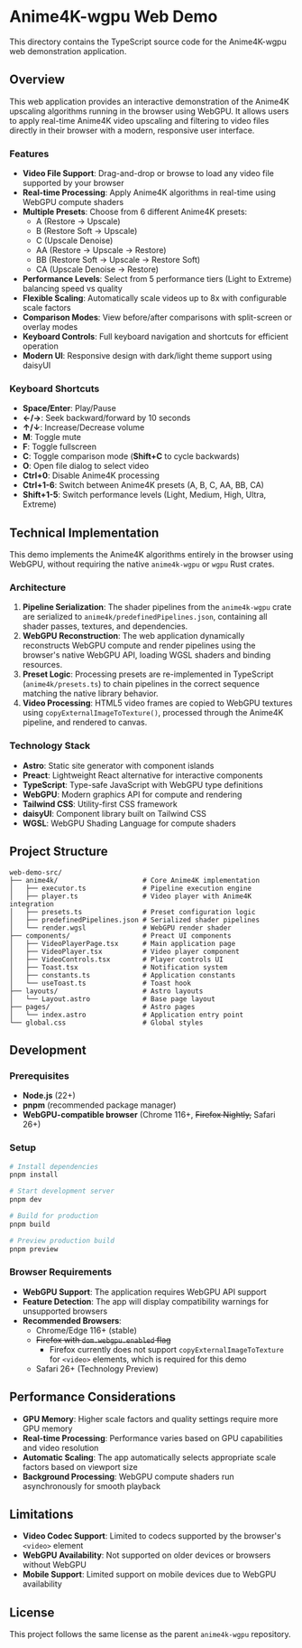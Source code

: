 # Anime4K-wgpu Web Demo

This directory contains the TypeScript source code for the Anime4K-wgpu web demonstration application.

## Overview

This web application provides an interactive demonstration of the Anime4K upscaling algorithms running in the browser using WebGPU. It allows users to apply real-time Anime4K video upscaling and filtering to video files directly in their browser with a modern, responsive user interface.

### Features

- **Video File Support**: Drag-and-drop or browse to load any video file supported by your browser
- **Real-time Processing**: Apply Anime4K algorithms in real-time using WebGPU compute shaders
- **Multiple Presets**: Choose from 6 different Anime4K presets:
  - A (Restore → Upscale)
  - B (Restore Soft → Upscale)
  - C (Upscale Denoise)
  - AA (Restore → Upscale → Restore)
  - BB (Restore Soft → Upscale → Restore Soft)
  - CA (Upscale Denoise → Restore)
- **Performance Levels**: Select from 5 performance tiers (Light to Extreme) balancing speed vs quality
- **Flexible Scaling**: Automatically scale videos up to 8x with configurable scale factors
- **Comparison Modes**: View before/after comparisons with split-screen or overlay modes
- **Keyboard Controls**: Full keyboard navigation and shortcuts for efficient operation
- **Modern UI**: Responsive design with dark/light theme support using daisyUI

### Keyboard Shortcuts

- **Space/Enter**: Play/Pause
- **←/→**: Seek backward/forward by 10 seconds
- **↑/↓**: Increase/Decrease volume
- **M**: Toggle mute
- **F**: Toggle fullscreen
- **C**: Toggle comparison mode (**Shift+C** to cycle backwards)
- **O**: Open file dialog to select video
- **Ctrl+0**: Disable Anime4K processing
- **Ctrl+1-6**: Switch between Anime4K presets (A, B, C, AA, BB, CA)
- **Shift+1-5**: Switch performance levels (Light, Medium, High, Ultra, Extreme)

## Technical Implementation

This demo implements the Anime4K algorithms entirely in the browser using WebGPU, without requiring the native `anime4k-wgpu` or `wgpu` Rust crates.

### Architecture

1. **Pipeline Serialization**: The shader pipelines from the `anime4k-wgpu` crate are serialized to `anime4k/predefinedPipelines.json`, containing all shader passes, textures, and dependencies.
2. **WebGPU Reconstruction**: The web application dynamically reconstructs WebGPU compute and render pipelines using the browser's native WebGPU API, loading WGSL shaders and binding resources.
3. **Preset Logic**: Processing presets are re-implemented in TypeScript (`anime4k/presets.ts`) to chain pipelines in the correct sequence matching the native library behavior.
4. **Video Processing**: HTML5 video frames are copied to WebGPU textures using `copyExternalImageToTexture()`, processed through the Anime4K pipeline, and rendered to canvas.

### Technology Stack

- **Astro**: Static site generator with component islands
- **Preact**: Lightweight React alternative for interactive components
- **TypeScript**: Type-safe JavaScript with WebGPU type definitions
- **WebGPU**: Modern graphics API for compute and rendering
- **Tailwind CSS**: Utility-first CSS framework
- **daisyUI**: Component library built on Tailwind CSS
- **WGSL**: WebGPU Shading Language for compute shaders

## Project Structure

```text
web-demo-src/
├── anime4k/                     # Core Anime4K implementation
│   ├── executor.ts              # Pipeline execution engine
│   ├── player.ts                # Video player with Anime4K integration
│   ├── presets.ts               # Preset configuration logic
│   ├── predefinedPipelines.json # Serialized shader pipelines
│   └── render.wgsl              # WebGPU render shader
├── components/                  # Preact UI components
│   ├── VideoPlayerPage.tsx      # Main application page
│   ├── VideoPlayer.tsx          # Video player component
│   ├── VideoControls.tsx        # Player controls UI
│   ├── Toast.tsx                # Notification system
│   ├── constants.ts             # Application constants
│   └── useToast.ts              # Toast hook
├── layouts/                     # Astro layouts
│   └── Layout.astro             # Base page layout
├── pages/                       # Astro pages
│   └── index.astro              # Application entry point
└── global.css                   # Global styles
```

## Development

### Prerequisites

- **Node.js** (22+)
- **pnpm** (recommended package manager)
- **WebGPU-compatible browser** (Chrome 116+, ~~Firefox Nightly,~~ Safari 26+)

### Setup

```bash
# Install dependencies
pnpm install

# Start development server
pnpm dev

# Build for production
pnpm build

# Preview production build
pnpm preview
```

### Browser Requirements

- **WebGPU Support**: The application requires WebGPU API support
- **Feature Detection**: The app will display compatibility warnings for unsupported browsers
- **Recommended Browsers**:
  - Chrome/Edge 116+ (stable)
  - ~~Firefox with `dom.webgpu.enabled` flag~~
    - Firefox currently does not support `copyExternalImageToTexture` for `<video>` elements, which is required for this demo
  - Safari 26+ (Technology Preview)

## Performance Considerations

- **GPU Memory**: Higher scale factors and quality settings require more GPU memory
- **Real-time Processing**: Performance varies based on GPU capabilities and video resolution
- **Automatic Scaling**: The app automatically selects appropriate scale factors based on viewport size
- **Background Processing**: WebGPU compute shaders run asynchronously for smooth playback

## Limitations

- **Video Codec Support**: Limited to codecs supported by the browser's `<video>` element
- **WebGPU Availability**: Not supported on older devices or browsers without WebGPU
- **Mobile Support**: Limited support on mobile devices due to WebGPU availability

## License

This project follows the same license as the parent `anime4k-wgpu` repository.
